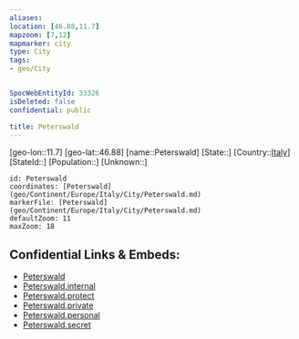 ```yaml
---
aliases: 
location: [46.88,11.7]
mapzoom: [7,12] 
mapmarker: city 
type: City
tags:
- geo/City


SpocWebEntityId: 33326
isDeleted: false
confidential: public

title: Peterswald
---
```

[geo-lon::11.7]
[geo-lat::46.88]
[name::Peterswald]
[State::]
[Country::[Italy](geo/Continent/Europe/Italy.md)]
[StateId::]
[Population::]
[Unknown::]


```leaflet
id: Peterswald
coordinates: [Peterswald](geo/Continent/Europe/Italy/City/Peterswald.md)
markerFile: [Peterswald](geo/Continent/Europe/Italy/City/Peterswald.md)
defaultZoom: 11 
maxZoom: 18
```


## Confidential Links & Embeds: 
- [Peterswald](../../../../../../_public/geo/Continent/Europe/Italy/City/Peterswald.md) 
- [Peterswald.internal](../../../../../../_internal/geo/Continent/Europe/Italy/City/Peterswald.internal.md) 
- [Peterswald.protect](../../../../../../_protect/geo/Continent/Europe/Italy/City/Peterswald.protect.md) 
- [Peterswald.private](../../../../../../_private/geo/Continent/Europe/Italy/City/Peterswald.private.md) 
- [Peterswald.personal](../../../../../../_personal/geo/Continent/Europe/Italy/City/Peterswald.personal.md) 
- [Peterswald.secret](../../../../../../_secret/geo/Continent/Europe/Italy/City/Peterswald.secret.md) 
